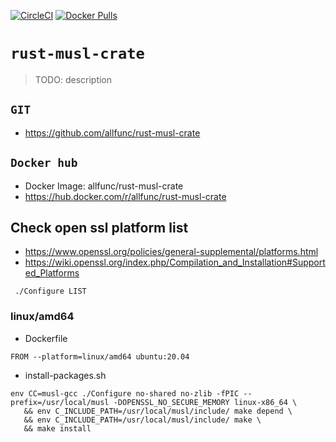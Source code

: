 [![CircleCI](https://circleci.com/gh/allfunc/rust-musl-crate/tree/main.svg?style=svg)](https://circleci.com/gh/allfunc/rust-musl-crate/tree/main)
[![Docker Pulls](https://img.shields.io/docker/pulls/allfunc/rust-musl-crate.svg)](https://hub.docker.com/r/allfunc/rust-musl-crate)

# `rust-musl-crate`

> TODO: description

## `GIT`

-   https://github.com/allfunc/rust-musl-crate

## `Docker hub`

-   Docker Image: allfunc/rust-musl-crate
-   https://hub.docker.com/r/allfunc/rust-musl-crate

## Check open ssl platform list
-   https://www.openssl.org/policies/general-supplemental/platforms.html
-   https://wiki.openssl.org/index.php/Compilation_and_Installation#Supported_Platforms

```
 ./Configure LIST
```

### linux/amd64

-   Dockerfile

```
FROM --platform=linux/amd64 ubuntu:20.04
```

-   install-packages.sh

```
env CC=musl-gcc ./Configure no-shared no-zlib -fPIC --prefix=/usr/local/musl -DOPENSSL_NO_SECURE_MEMORY linux-x86_64 \
   && env C_INCLUDE_PATH=/usr/local/musl/include/ make depend \
   && env C_INCLUDE_PATH=/usr/local/musl/include/ make \
   && make install
```
